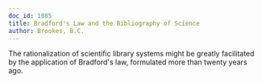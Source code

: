 ```yaml
---
doc_id: 1085
title: Bradford's Law and the Bibliography of Science
author: Brookes, B.C.
---
```


The rationalization of scientific library systems might be greatly
facilitated by the application of Bradford's law, formulated more than
twenty years ago.